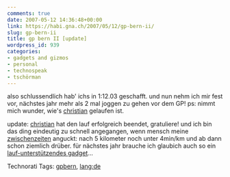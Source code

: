 ```yaml
---
comments: true
date: 2007-05-12 14:36:48+00:00
link: https://habi.gna.ch/2007/05/12/gp-bern-ii/
slug: gp-bern-ii
title: gp bern II [update]
wordpress_id: 939
categories:
- gadgets and gizmos
- personal
- technospeak
- tschörman
---
```


also schlussendlich hab' ichs in 1:12.03 geschafft.
und nun nehm ich mir fest vor, nächstes jahr mehr als 2 mal joggen zu gehen vor dem GP!
ps: nimmt mich wunder, wie's [christian](https://hymnos.existenz.ch/2007/05/11/mit-high-tech-an-den-grand-prix-bern/) gelaufen ist.

update: [christian](https://hymnos.existenz.ch/2007/05/13/13016-mein-erster-grand-prix-bern/#comment-2522) hat den lauf erfolgreich beendet, gratuliere! und ich bin das ding eindeutig zu schnell angegangen, wenn mensch meine [zwischenzeiten](http://bern.mikatiming.de/2007/index.php?content=detail&id=296235) anguckt: nach 5 kilometer noch unter 4min/km und ab dann schon ziemlich drüber. für nächstes jahr brauche ich glaubich auch so ein [lauf-unterstützendes gadget](https://apple.com/ipod/nike/)...


Technorati Tags: [gpbern](http://www.technorati.com/tag/gpbern), [lang:de](http://www.technorati.com/tag/lang:de)
